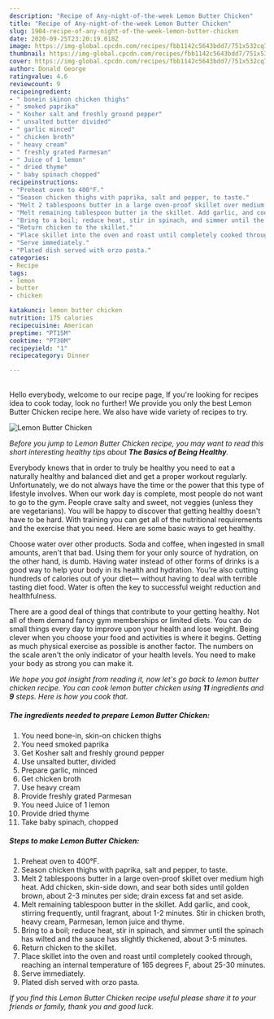 ```yaml
---
description: "Recipe of Any-night-of-the-week Lemon Butter Chicken"
title: "Recipe of Any-night-of-the-week Lemon Butter Chicken"
slug: 1904-recipe-of-any-night-of-the-week-lemon-butter-chicken
date: 2020-09-25T23:20:19.018Z
image: https://img-global.cpcdn.com/recipes/fbb1142c5643bdd7/751x532cq70/lemon-butter-chicken-recipe-main-photo.jpg
thumbnail: https://img-global.cpcdn.com/recipes/fbb1142c5643bdd7/751x532cq70/lemon-butter-chicken-recipe-main-photo.jpg
cover: https://img-global.cpcdn.com/recipes/fbb1142c5643bdd7/751x532cq70/lemon-butter-chicken-recipe-main-photo.jpg
author: Donald George
ratingvalue: 4.6
reviewcount: 9
recipeingredient:
- " bonein skinon chicken thighs"
- " smoked paprika"
- " Kosher salt and freshly ground pepper"
- " unsalted butter divided"
- " garlic minced"
- " chicken broth"
- " heavy cream"
- " freshly grated Parmesan"
- " Juice of 1 lemon"
- " dried thyme"
- " baby spinach chopped"
recipeinstructions:
- "Preheat oven to 400°F."
- "Season chicken thighs with paprika, salt and pepper, to taste."
- "Melt 2 tablespoons butter in a large oven-proof skillet over medium high heat. Add chicken, skin-side down, and sear both sides until golden brown, about 2-3 minutes per side; drain excess fat and set aside."
- "Melt remaining tablespoon butter in the skillet. Add garlic, and cook, stirring frequently, until fragrant, about 1-2 minutes. Stir in chicken broth, heavy cream, Parmesan, lemon juice and thyme."
- "Bring to a boil; reduce heat, stir in spinach, and simmer until the spinach has wilted and the sauce has slightly thickened, about 3-5 minutes."
- "Return chicken to the skillet."
- "Place skillet into the oven and roast until completely cooked through, reaching an internal temperature of 165 degrees F, about 25-30 minutes."
- "Serve immediately."
- "Plated dish served with orzo pasta."
categories:
- Recipe
tags:
- lemon
- butter
- chicken

katakunci: lemon butter chicken 
nutrition: 175 calories
recipecuisine: American
preptime: "PT15M"
cooktime: "PT30M"
recipeyield: "1"
recipecategory: Dinner

---
```

<br>
Hello everybody, welcome to our recipe page, If you're looking for recipes idea to cook today, look no further! We provide you only the best Lemon Butter Chicken recipe here. We also have wide variety of recipes to try.
<br>


![Lemon Butter Chicken](https://img-global.cpcdn.com/recipes/fbb1142c5643bdd7/751x532cq70/lemon-butter-chicken-recipe-main-photo.jpg)

<i>Before you jump to Lemon Butter Chicken recipe, you may want to read this short interesting healthy tips about <strong>The Basics of Being Healthy</strong>.</i>

Everybody knows that in order to truly be healthy you need to eat a naturally healthy and balanced diet and get a proper workout regularly. Unfortunately, we do not always have the time or the power that this type of lifestyle involves. When our work day is complete, most people do not want to go to the gym. People crave salty and sweet, not veggies (unless they are vegetarians). You will be happy to discover that getting healthy doesn't have to be hard. With training you can get all of the nutritional requirements and the exercise that you need. Here are some basic ways to get healthy.

Choose water over other products. Soda and coffee, when ingested in small amounts, aren't that bad. Using them for your only source of hydration, on the other hand, is dumb. Having water instead of other forms of drinks is a good way to help your body in its health and hydration. You’re also cutting hundreds of calories out of your diet— without having to deal with terrible tasting diet food. Water is often the key to successful weight reduction and healthfulness.

There are a good deal of things that contribute to your getting healthy. Not all of them demand fancy gym memberships or limited diets. You can do small things every day to improve upon your health and lose weight. Being clever when you choose your food and activities is where it begins. Getting as much physical exercise as possible is another factor. The numbers on the scale aren't the only indicator of your health levels. You need to make your body as strong you can make it. 


<i>We hope you got insight from reading it, now let's go back to lemon butter chicken recipe. You can cook lemon butter chicken using <strong>11</strong> ingredients and <strong>9</strong> steps. Here is how you cook that.
</i>

##### The ingredients needed to prepare Lemon Butter Chicken:

1. You need  bone-in, skin-on chicken thighs
1. You need  smoked paprika
1. Get  Kosher salt and freshly ground pepper
1. Use  unsalted butter, divided
1. Prepare  garlic, minced
1. Get  chicken broth
1. Use  heavy cream
1. Provide  freshly grated Parmesan
1. You need  Juice of 1 lemon
1. Provide  dried thyme
1. Take  baby spinach, chopped


##### Steps to make Lemon Butter Chicken:

1. Preheat oven to 400°F.
1. Season chicken thighs with paprika, salt and pepper, to taste.
1. Melt 2 tablespoons butter in a large oven-proof skillet over medium high heat. Add chicken, skin-side down, and sear both sides until golden brown, about 2-3 minutes per side; drain excess fat and set aside.
1. Melt remaining tablespoon butter in the skillet. Add garlic, and cook, stirring frequently, until fragrant, about 1-2 minutes. Stir in chicken broth, heavy cream, Parmesan, lemon juice and thyme.
1. Bring to a boil; reduce heat, stir in spinach, and simmer until the spinach has wilted and the sauce has slightly thickened, about 3-5 minutes.
1. Return chicken to the skillet.
1. Place skillet into the oven and roast until completely cooked through, reaching an internal temperature of 165 degrees F, about 25-30 minutes.
1. Serve immediately.
1. Plated dish served with orzo pasta.


<i>If you find this Lemon Butter Chicken recipe useful please share it to your friends or family, thank you and good luck.</i>
